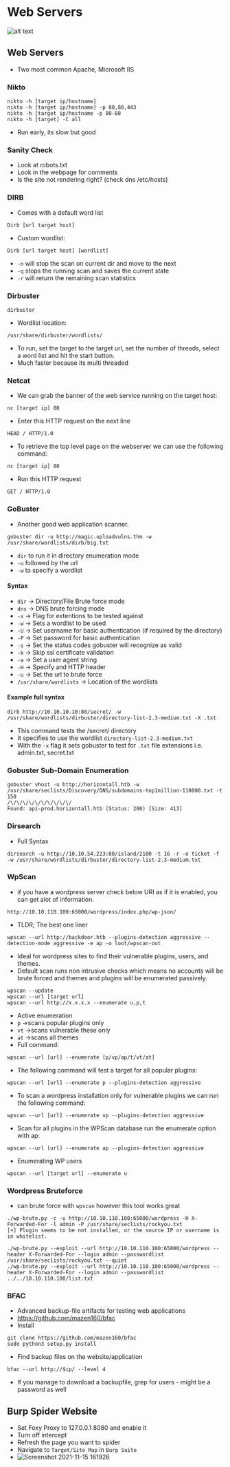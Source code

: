 # Web Servers

![alt text](https://gblobscdn.gitbook.com/assets%2F-LSy0aAo8OKT4I-Ahftv%2F-MJOTqJ9Kdy3dIFdYcWY%2F-MJOTysqaRR8JH\_lJByq%2FWeb%20Enumeration\_OffSecNewbie.com.png)

## Web Servers

* Two most common Apache, Microsoft IIS

### Nikto

```
nikto -h [target ip/hostname]
nikto -h [target ip/hostname] -p 80,88,443
nikto -h [target ip/hostname -p 80-88
nikto -h [target] -C all
```

* Run early, its slow but good

### Sanity Check

* Look at robots.txt
* Look in the webpage for comments
* Is the site not rendering right? (check dns /etc/hosts)

### DIRB

* Comes with a default word list

```
Dirb [url target host]
```

* Custom wordlist:

```
Dirb [url target host] [wordlist]
```

* `-n` will stop the scan on current dir and move to the next
* `-q` stops the running scan and saves the current state
* `-r` will return the remaining scan statistics

### Dirbuster

```
dirbuster 
```

* Wordlist location:

```
/usr/share/dirbuster/wordlists/
```

* To run, set the target to the target url, set the number of threads, select a word list and hit the start button.
* Much faster because its multi threaded

### Netcat

* We can grab the banner of the web service running on the target host:

```
nc [target ip] 80
```

* Enter this HTTP request on the next line

```
HEAD / HTTP/1.0
```

* To retrieve the top level page on the webserver we can use the following command:

```
nc [target ip] 80
```

* Run this HTTP request

```
GET / HTTP/1.0
```

### GoBuster

* Another good web application scanner.

```
gobuster dir -u http://magic.uploadvulns.thm -w /usr/share/wordlists/dirb/big.txt
```

* `dir` to run it in directory enumeration mode
* `-u` followed by the url
* `-w` to specify a wordlist

#### Syntax

* `dir` -> Directory/File Brute force mode
* `dns` -> DNS brute forcing mode
* `-x` -> Flag for extentions to be tested against
* `-w` -> Sets a wordlist to be used
* `-U` -> Set username for basic authentication (if required by the directory)
* `-P` -> Set password for basic authentication
* `-s` -> Set the status codes gobuster will recognize as valid
* `-k` -> Skip ssl certificate validation
* `-a` -> Set a user agent string
* `-H` -> Specify and HTTP header
* `-u` -> Set the url to brute force
* `/usr/share/wordlists` -> Location of the wordlists

#### Example full syntax

```
dirb http://10.10.10.10:80/secret/ -w /usr/share/wordlists/dirbuster/directory-list-2.3-medium.txt -X .txt 
```

* This command tests the /secret/ directory
* It specifies to use the wordlist `directory-list-2.3-medium.txt`
* With the `-x` flag it sets gobuster to test for `.txt` file extensions i.e. admin.txt, secret.txt

### Gobuster Sub-Domain Enumeration

```
gobuster vhost -u http://horizontall.htb -w /usr/share/seclists/Discovery/DNS/subdomains-top1million-110000.txt -t 150
/\/\/\/\/\/\/\/\/\/\/
Found: api-prod.horizontall.htb (Status: 200) [Size: 413]
```

### Dirsearch

* Full Syntax

```
dirsearch -u http://10.10.54.223:80/island/2100 -t 16 -r -e ticket -f -w /usr/share/wordlists/dirbuster/directory-list-2.3-medium.txt
```

### WpScan

* if you have a wordpress server check below URI as if it is enabled, you can get alot of information.

```
http://10.10.110.100:65000/wordpress/index.php/wp-json/
```

* TLDR; The best one liner&#x20;

```
wpscan --url http://backdoor.htb --plugins-detection aggressive --detection-mode aggressive -e ap -o loot/wpscan-out
```

* Ideal for wordpress sites to find their vulnerable plugins, users, and themes.
* Default scan runs non intrusive checks which means no accounts will be brute forced and themes and plugins will be enumerated passively.

```
wpscan --update
wpscan --url [target url]
wpscan --url http://x.x.x.x --enumerate u,p,t
```

* Active enumeration
* `p` ->scans popular plugins only
* `vt` ->scans vulnerable these only
* `at` ->scans all themes
* Full command:

```
wpscan --url [url] --enumerate [p/vp/ap/t/vt/at]
```

* The following command will test a target for all popular plugins:

```
wpscan --url [url] --enumerate p --plugins-detection aggressive
```

* To scan a wordpress installation only for vulnerable plugins we can run the following command:

```
wpscan --url [url] --enumerate vp --plugins-detection aggressive
```

* Scan for all plugins in the WPScan database run the enumerate option with ap:

```
wpscan --url [url] --enumerate ap --plugins-detection aggressive
```

* Enumerating WP users

```
wpscan --url [target url] --enumerate u 
```

### Wordpress Bruteforce

* can brute force with `wpscan` however this tool works great

```
./wp-brute.py -c -u http://10.10.110.100:65000/wordpress -H X-Forwarded-For -l admin -P /usr/share/seclists/rockyou.txt
[+] Plugin seems to be not installed, or the source IP or username is in whitelist.

./wp-brute.py --exploit --url http://10.10.110.100:65000/wordpress --header X-Forwarded-For --login admin --passwordlist /usr/share/seclists/rockyou.txt --quiet
./wp-brute.py --exploit --url http://10.10.110.100:65000/wordpress --header X-Forwarded-For --login admin --passwordlist ../../10.10.110.100/list.txt
```

### BFAC

* Advanced backup-file artifacts for testing web applications
* https://github.com/mazen160/bfac
* Install

```
git clone https://github.com/mazen160/bfac
sudo python3 setup.py install
```

* Find backup files on the website/application

```
bfac --url http://$ip/ --level 4
```

* If you manage to download a backupfile, grep for users - might be a password as well

## Burp Spider Website

* Set Foxy Proxy to 127.0.0.1 8080 and enable it
* Turn off intercept
* Refresh the page you want to spider
* Navigate to `Target/Site Map` in `Burp Suite`
* &#x20;![Screenshot 2021-11-15 161926](https://user-images.githubusercontent.com/75596877/141855360-dcc55d3f-f455-4605-8a07-a9987d8dec2e.png)
